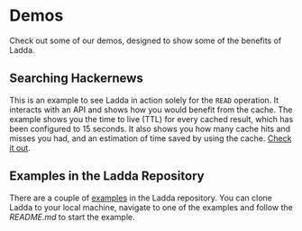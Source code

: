 # Demos
Check out some of our demos, designed to show some of the benefits of Ladda.

## Searching Hackernews
This is an example to see Ladda in action solely for the `READ` operation. It interacts with an API and shows how you would benefit from the cache. The example shows you the time to live (TTL) for every cached result, which has been configured to 15 seconds. It also shows you how many cache hits and misses you had, and an estimation of time saved by using the cache. [Check it out](https://rwieruch.github.io/ladda-react-example/).

## Examples in the Ladda Repository
There are a couple of [examples](https://github.com/petercrona/ladda/tree/master/examples) in the Ladda repository. You can clone Ladda to your local machine, navigate to one of the examples and follow the *README.md* to start the example.

